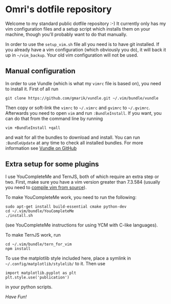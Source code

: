Omri's dotfile repository
=========================

Welcome to my standard public dotfile repository :-)
It currently only has my vim configuration files and a setup script
which installs them on your machine, though you'll probably want to
do that manually.

In order to use the `setup_vim.sh` file all you need is to have git
installed. If you already have a vim configuration (which obviously you do),
it will back it up in `~/vim_backup`. Your old vim configuration will 
not be used.

Manual configuration
--------------------
In order to use Vundle (which is what my `vimrc` file is based on),
you need to install it.
First of all run

    git clone https://github.com/gmarik/vundle.git ~/.vim/bundle/vundle

Then copy or soft-link the `vimrc` to `~/.vimrc` and `gvimrc` to `~/.gvimrc`.
Afterwards you need to open `vim` and run `:BundleInstall`. If you want, you
can do that from the command line by running

    vim +BundleInstall +qall

and wait for all the bundles to download and install. You can run
`:BundleUpdate` at any time to check all installed bundles.
For more information see [Vundle on GitHub](http://github.com/gmarik/vundle)

Extra setup for some plugins
----------------------------
I use YouCompleteMe and TernJS, both of which require an extra step or two.
First, make sure you have a vim version greater than 7.3.584 (usually you need
to [compile vim from
source](https://github.com/Valloric/YouCompleteMe/wiki/Building-Vim-from-source)).

To make YouCompleteMe work, you need to run the following:
```
sudo apt-get install build-essential cmake python-dev
cd ~/.vim/bundle/YouCompleteMe
./install.sh
```
(see YouCompleteMe instructions for using YCM with C-like languages).

To make TernJS work, run
```
cd ~/.vim/bundle/tern_for_vim
npm install
```

To use the matplotlib style included here, place a symlink in 
```~/.config/matplotlib/stylelib/``` to it.
Then use 
```
import matplotlib.pyplot as plt
plt.style.use('publication')
```
in your python scripts.

*Have Fun!*
